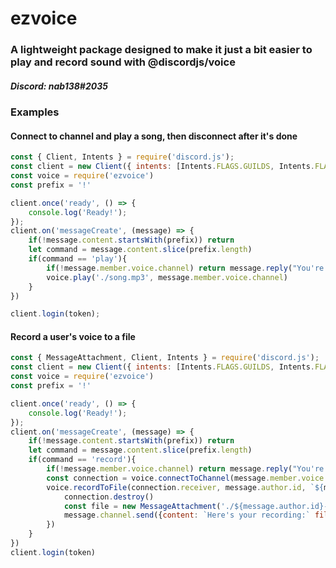 # ezvoice

### A lightweight package designed to make it just a bit easier to play and record sound with @discordjs/voice

##### Discord: nab138#2035

### Examples

#### Connect to channel and play a song, then disconnect after it's done

```js
const { Client, Intents } = require('discord.js');
const client = new Client({ intents: [Intents.FLAGS.GUILDS, Intents.FLAGS.GUILD_MESSAGES] });
const voice = require('ezvoice')
const prefix = '!'

client.once('ready', () => {
	console.log('Ready!');
});
client.on('messageCreate', (message) => {
    if(!message.content.startsWith(prefix)) return
    let command = message.content.slice(prefix.length)
    if(command == 'play'){
        if(!message.member.voice.channel) return message.reply("You're not in a voice channel!")
        voice.play('./song.mp3', message.member.voice.channel) 
    }
})

client.login(token);
```
#### Record a user's voice to a file

```js
const { MessageAttachment, Client, Intents } = require('discord.js');
const client = new Client({ intents: [Intents.FLAGS.GUILDS, Intents.FLAGS.GUILD_MESSAGES] });
const voice = require('ezvoice')
const prefix = '!'

client.once('ready', () => {
	console.log('Ready!');
});
client.on('messageCreate', (message) => {
    if(!message.content.startsWith(prefix)) return
    let command = message.content.slice(prefix.length)
    if(command == 'record'){
        if(!message.member.voice.channel) return message.reply("You're not in a voice channel!")
        const connection = voice.connectToChannel(message.member.voice.channel)
        voice.recordToFile(connection.receiver, message.author.id, `${message.author.id}-recording.ogg`).then(() => {
            connection.destroy()
            const file = new MessageAttachment('./${message.author.id}-recording.ogg');
            message.channel.send({content: `Here's your recording:` files:[file]})
        })
    }
})
client.login(token)
```